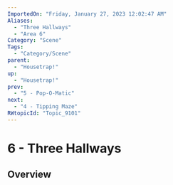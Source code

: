 ```yaml
---
ImportedOn: "Friday, January 27, 2023 12:02:47 AM"
Aliases:
  - "Three Hallways"
  - "Area 6"
Category: "Scene"
Tags:
  - "Category/Scene"
parent:
  - "Housetrap!"
up:
  - "Housetrap!"
prev:
  - "5 - Pop-O-Matic"
next:
  - "4 - Tipping Maze"
RWtopicId: "Topic_9101"
---
```

# 6 - Three Hallways
## Overview
